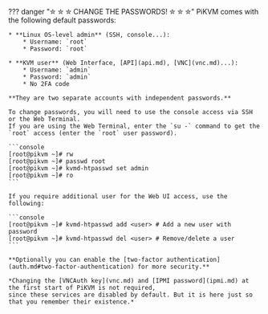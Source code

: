 ??? danger "✮ ✮ ✮ CHANGE THE PASSWORDS! ✮ ✮ ✮"
    PiKVM comes with the following default passwords:

    * **Linux OS-level admin** (SSH, console...):
        * Username: `root`
        * Password: `root`

    * **KVM user** (Web Interface, [API](api.md), [VNC](vnc.md)...):
        * Username: `admin`
        * Password: `admin`
        * No 2FA code

    **They are two separate accounts with independent passwords.**

    To change passwords, you will need to use the console access via SSH or the Web Terminal.
    If you are using the Web Terminal, enter the `su -` command to get the `root` access (enter the `root` user password).

    ```console
    [root@pikvm ~]# rw
    [root@pikvm ~]# passwd root
    [root@pikvm ~]# kvmd-htpasswd set admin
    [root@pikvm ~]# ro
    ```

    If you require additional user for the Web UI access, use the following:

    ```console
    [root@pikvm ~]# kvmd-htpasswd add <user> # Add a new user with password
    [root@pikvm ~]# kvmd-htpasswd del <user> # Remove/delete a user
    ```

    **Optionally you can enable the [two-factor authentication](auth.md#two-factor-authentication) for more security.**

    *Changing the [VNCAuth key](vnc.md) and [IPMI password](ipmi.md) at the first start of PiKVM is not required,
    since these services are disabled by default. But it is here just so that you remember their existence.*
